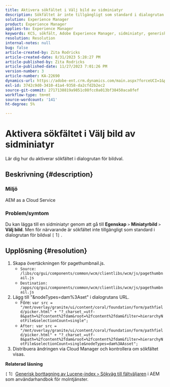 ```yaml
---
title: Aktivera sökfältet i Välj bild av sidminiatyr
description: Sökfältet är inte tillgängligt som standard i dialogrutan för bildval.
solution: Experience Manager
product: Experience Manager
applies-to: Experience Manager
keywords: KCS, sökfält, Adobe Experience Manager, sidminiatyr, generiskt lucenindex
resolution: Resolution
internal-notes: null
bug: false
article-created-by: Zita Rodricks
article-created-date: 8/31/2023 5:28:27 PM
article-published-by: Zita Rodricks
article-published-date: 11/27/2023 7:01:26 PM
version-number: 3
article-number: KA-22690
dynamics-url: https://adobe-ent.crm.dynamics.com/main.aspx?forceUCI=1&pagetype=entityrecord&etn=knowledgearticle&id=ec0c2ac5-2348-ee11-be6d-6045bd0061cb
exl-id: 3742c9d0-3410-41a4-9358-da2cfd2b2ec2
source-git-commit: 2717138819a9851c08fcc0a013bf38450aca8fef
workflow-type: tm+mt
source-wordcount: '141'
ht-degree: 5%

---
```


# Aktivera sökfältet i Välj bild av sidminiatyr


Lär dig hur du aktiverar sökfältet i dialogrutan för bildval.

## Beskrivning {#description}


### Miljö

AEM as a Cloud Service

### Problem/symtom

Du kan lägga till en sidminiatyr genom att gå till <b>Egenskap</b> `>`  <b>Miniatyrbild</b> `>`  <b>Välj bild</b>. Men för närvarande är sökfältet inte tillgängligt som standard i dialogrutan för bildval `[` 1`]` .






## Upplösning {#resolution}


1. Skapa övertäckningen för pagethumbnail.js.
   - `Source: /libs/cq/gui/components/common/wcm/clientlibs/wcm/js/pagethumbnail.js`
   - `Destination: /apps/cq/gui/components/common/wcm/clientlibs/wcm/js/pagethumbnail.js`
2. Lägg till &quot;&amp;nodeTypes=dam%3Aset&quot; i dialogrutans URL.
   - Före: `var src = "/mnt/overlay/granite/ui/content/coral/foundation/form/pathfield/picker.html" + "?_charset_=utf-8&path=%2fcontent%2fdam&root=%2fcontent%2fdam&filter=hierarchyNotFile&selectionCount=single";`
   - `After: var src = "/mnt/overlay/granite/ui/content/coral/foundation/form/pathfield/picker.html" + "?_charset_=utf-8&path=%2fcontent%2fdam&root=%2fcontent%2fdam&filter=hierarchyNotFile&selectionCount=single&nodeTypes=dam%3AAsset";`
3. Distribuera ändringen via Cloud Manager och kontrollera om sökfältet visas.




<b>Relaterad läsning</b>

`[` 1`]`  [Generisk borttagning av Lucene-index `>`  Sökväg till fältväljaren](https://experienceleague.adobe.com/docs/experience-manager-cloud-service/content/operations/removal-generic-lucene-index.html?lang=en#author-instance) i AEM som användarhandbok för molntjänster.
